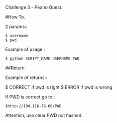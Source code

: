 Challenge 3 - Peano Quest.

#How To.

2 params::

	$ username 
	$ pwd

Example of usage::

	$ python SCRIPT_NAME USERNAME PWD


##Return 

Example of returns::

  $ CORRECT if pwd is right
  $ ERROR   if pwd is wrong

If PWD is correct go to::

	$http://194.116.76.60/PWD

Attention, use clear PWD not hashed.